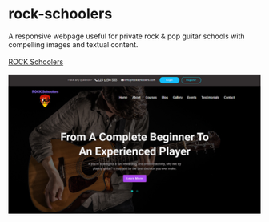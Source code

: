 # rock-schoolers
A responsive webpage useful for private rock &amp; pop guitar schools with compelling images and textual content.
<br><br>
<a href="https://dobarbrend.github.io/rock-schoolers/" target="_blank">ROCK Schoolers</a>
<br><br>
<img src="https://github.com/DobarBREND/rock-schoolers/blob/main/images/rock-schoolers.jpg" alt="ROCK Schoolers">
